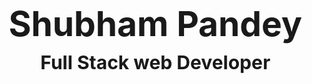 <div style="display:flex; justify-content: space-evenly; align-items: center; ">
    <div style="line-height: 20px;">
        <h1 align="center" style="font-size:55px ;">Shubham Pandey</h1>
        <h3 align="center" style="font-size:30px ;">Full Stack web Developer</h3>
    </div>
    <div>
        <imgalign="center"
  width="100%"
  height="300px"  style="width:600px; border-radius: 25px; "  src="https://www.wingstechsolutions.com/wp-content/uploads/2022/03/full-stack-development.gif" alt="Developer Shubham">
    </div>

</div>






<!---
- 👋 Hi, I’m Shubham Pandey
- 👀 I’m interested in learning new things..
- 🌱 I’m currently learning Full Stack Web Development..
- 💞️ I’m looking to collaborate on Youtube Clone..
- 📫 How to reach me ...+918707435856


Shubh596/Shubh596 is a ✨ special ✨ repository because its `README.md` (this file) appears on your GitHub profile.
You can click the Preview link to take a look at your changes.
--->
